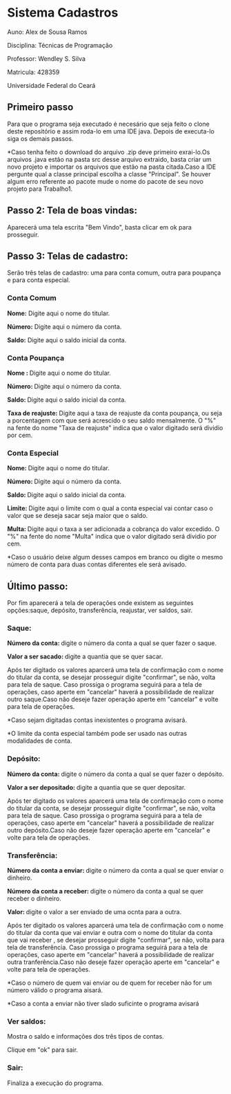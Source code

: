 
<h1>Sistema Cadastros</h1>
<p>Auno: Alex de Sousa Ramos</p>
<p>Disciplina: Técnicas de Programação</p>
<p>Professor: Wendley S. Silva</p>
<p>Matricula: 428359</p>
<p>Universidade Federal do Ceará</p>
<h2>Primeiro passo</h2>
<p>Para que o programa seja executado é necesário que seja feito o clone deste repositório e assim roda-lo em uma IDE java. Depois de executa-lo siga os demais passos.</p>
<p>*Caso tenha feito o download do arquivo .zip deve  primeiro exrai-lo.Os arquivos .java estão na pasta src desse arquivo extraido, basta criar um novo projeto e importar os arquivos que estão na pasta citada.Caso a IDE pergunte qual a classe principal escolha a classe "Principal". Se houver algum erro referente ao pacote mude o nome do pacote de seu novo projeto para Trabalho1.</p>
<h2>Passo 2: Tela de boas vindas:</h2>
<p>Aparecerá uma tela escrita "Bem Vindo", basta clicar em ok para prosseguir.</p>
<h2>Passo 3: Telas de cadastro:</h2>
<p>Serão três telas de cadastro: uma  para conta comum, outra para poupança e para conta especial.</p>
<h3>Conta Comum</h3>
<p><b>Nome:</b> Digite aqui o nome do titular.</p>
<p><b>Número:</b> Digite aqui o número da conta.</p>
<p><b>Saldo:</b> Digite aqui o saldo inicial da conta.</p>
<h3>Conta Poupança</h3>
<p><b>Nome : </b> Digite aqui o nome do titular.</p>
<p><b>Número: </b> Digite aqui o número da conta.</p>
<p><b>Saldo: </b> Digite aqui o saldo inicial da conta.</p>
<p><b>Taxa de reajuste: </b> Digite aqui a taxa de reajuste da conta poupança, ou seja a porcentagem com que será acrescido o seu saldo mensalmente. O "%" na fente do nome "Taxa de reajuste" indica que o valor digitado será dividio por cem.</p>
<h3>Conta Especial</h3>
<p><b>Nome: </b> Digite aqui o nome do titular.</p>
<p><b>Número: </b> Digite aqui o número da conta.</p>
<p><b>Saldo: </b> Digite aqui o saldo inicial da conta.</p>
<p><b>Limite: </b> Digite aqui o limite com o qual a conta especial vai contar caso o valor que se deseja sacar seja maior que o saldo.</p>
<p><b>Multa: </b> Digite aqui o taxa a ser adicionada a cobrança do valor excedido. O "%" na fente do nome "Multa" indica que o valor digitado será dividio por cem.</p>
*Caso o usuário deixe algum desses campos em branco ou digite o mesmo número de conta para duas contas diferentes ele será avisado. 
<h2>Último passo: </h2>
<p>Por fim aparecerá a tela de operações onde existem as seguintes opções:saque, depósito, transferência, reajustar, ver saldos, sair. </p>
<h3>Saque:</h3>
<p><b>Número da conta: </b>digite o número da conta a qual se quer fazer o saque.</p>
<p><b>Valor a ser sacado: </b>digite a quantia que se quer sacar.</p>
<p>Após ter digitado os valores aparcerá uma tela de confirmação com o nome do titular da conta, se desejar prosseguir digite "confirmar", se não, volta para tela de saque. Caso prossiga o programa seguirá para a tela de operações, caso aperte em "cancelar" haverá a possibilidade de realizar outro saque.Caso não deseje fazer operação aperte em "cancelar" e volte para tela de operações.</p>
<p>*Caso sejam digitadas contas inexistentes o programa avisará.</p>
<p>*O limite da conta especial também pode ser usado nas outras modalidades de conta.</p>
<h3>Depósito:</h3>
<p><b>Número da conta: </b>digite o número da conta a qual se quer fazer o depósito.</p>
<p><b>Valor a ser depositado: </b>digite a quantia que se quer depositar.</p>
<p>Após ter digitado os valores aparcerá uma tela de confirmação com o nome do titular da conta, se desejar prosseguir digite "confirmar", se não, volta para tela de saque. Caso prossiga o programa seguirá para a tela de operações, caso aperte em "cancelar" haverá a possibilidade de realizar outro depósito.Caso não deseje fazer operação aperte em "cancelar" e volte para tela de operações.
<h3>Transferência:</h3>
<p><b>Número da conta a enviar: </b>digite o número da conta a qual se quer enviar o dinheiro.</p>
<p><b>Número da conta a receber: </b>digite o número da conta a qual se quer receber o dinheiro.</p>
<p><b>Valor: </b>digite o valor a ser enviado de uma ocnta para a outra.</p>
<p>Após ter digitado os valores aparcerá uma tela de confirmação com o nome do titular da conta que vai enviar e outra com o nome do titular da conta que vai receber , se desejar prosseguir digite "confirmar", se não, volta para tela de transferência. Caso prossiga o programa seguirá para a tela de operações, caso aperte em "cancelar" haverá a possibilidade de realizar outra tranferência.Caso não deseje fazer operação aperte em "cancelar" e volte para tela de operações.</p>
<p>*Caso o número de quem vai enviar ou de quem for receber não for um número válido o programa aisará.</p>
<p>*Caso a conta a enviar não tiver slado suficinte o programa avisará</p>
 <h3>Ver saldos:</h3> 
 <p>Mostra o saldo e informações dos três tipos de contas.</p>
<p>Clique em "ok" para sair.</p>
<h3>Sair:</h3>
<p>Finaliza a execução do programa.</p>



  


